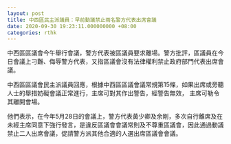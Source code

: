 ```yaml
---
layout: post
title: 中西區民主派議員：早前動議禁止兩名警方代表出席會議
date: 2020-09-30 19:23:11.000000000 +08:00
categories: rthk
---
```


中西區區議會今午舉行會議，警方代表被區議員要求離場。警方批評，區議員在今日會議上刁難、侮辱警方代表，又指區議會沒有法律權利禁止政府部門代表出席會議。

中西區區議會民主派議員回應，根據中西區區議會議常規第15條，如果出席或旁聽人士的舉措妨礙會議正常進行，主席可對其作出警告，經警告無效， 主席可勒令其離開會場。 

他們表示，在今年5月28日的會議上，警方代表黃少卿及余剛，多次自行離席及在未經主席同意下強行發言，是違反區議會會議常則及不尊重區議會，因此通過動議禁止二人出席會議，促請警方派其他合適的人選出席區議會會議。
